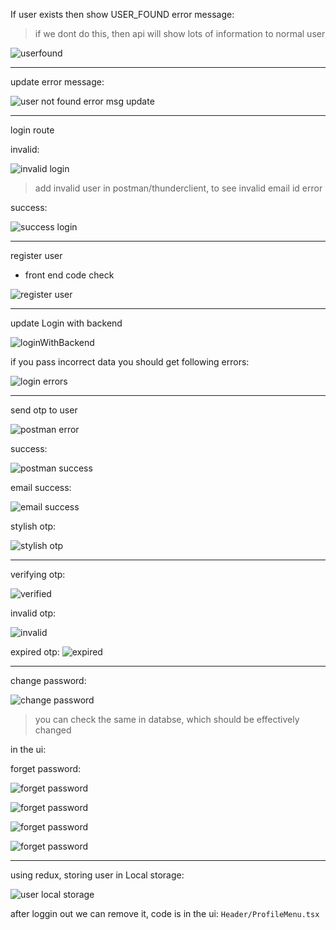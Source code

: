 If user exists then show USER_FOUND error message:

> if we dont do this, then api will show lots of information to normal user

![userfound](./img/user_found.png)

---

update error message:

![user not found error msg update](./img/userNotFoundUpdateErrMsg.png)

---

login route

invalid:

![invalid login](./img/loginInvalidCredentials.png)

> add invalid user in postman/thunderclient, to see invalid email id error

success:

![success login](./img/loginSuccess.png)

---

register user
- front end code check

![register user](./img/axiosFrontEnd.png)

---
update Login with backend 

![loginWithBackend](./img/loginWithBackend.png)

if you pass incorrect data you should get following errors:

![login errors](./img/loginErrors.png)

---
send otp to user

![postman error](./img/otpError.png)

success:

![postman success](./img/otpSuccess.png)

email success:

![email success](./img/otpSuccessEmail.png)

stylish otp:

![stylish otp](./img/StylishOtp.png)

---
verifying otp:

![verified](./img/otpVerified.png)

invalid otp:

![invalid](./img/incorrectOtp.png)

expired otp:
![expired](./img/expiredOtp.png)

---
change password:

![change password](./img/changePassword.png)

> you can check the same in databse, which should be effectively changed

in the ui:

forget password:

![forget password ](./img/forgetPasswd.png)

![forget password ](./img/forgetPassword2.png)

![forget password ](./img/forgetPassword3.png)

![forget password ](./img/forgetPassword4.png) 

---

using redux, storing user in Local storage:

![user local storage](./img/storingUserLocalStorage.png)

after loggin out we can remove it, code is in the ui: `Header/ProfileMenu.tsx`




